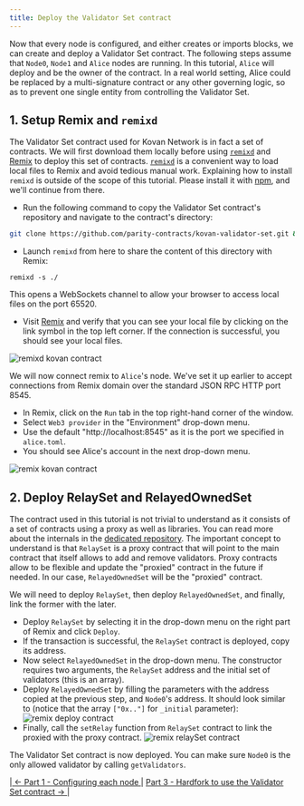 ```yaml
---
title: Deploy the Validator Set contract
---
```


Now that every node is configured, and either creates or imports blocks, we can create and deploy a Validator Set contract. The following steps assume that `Node0`, `Node1` and `Alice` nodes are running.
In this tutorial, `Alice` will deploy and be the owner of the contract. In a real world setting, Alice could be replaced by a multi-signature contract or any other governing logic, so as to prevent one single entity from controlling the Validator Set.

## 1. Setup Remix and `remixd`

The Validator Set contract used for Kovan Network is in fact a set of contracts. We will first download them locally before using [`remixd`](https://github.com/ethereum/remixd) and [Remix](https://remix.ethereum.org) to deploy this set of contracts.
[`remixd`](https://github.com/ethereum/remixd) is a convenient way to load local files to Remix and avoid tedious manual work. Explaining how to install `remixd` is outside of the scope of this tutorial. Please install it with [npm](https://www.npmjs.com/get-npm), and we'll continue from there.

- Run the following command to copy the Validator Set contract's repository and navigate to the contract's directory:
```bash
git clone https://github.com/parity-contracts/kovan-validator-set.git && cd ./kovan-validator-set/contracts
```
- Launch `remixd` from here to share the content of this directory with Remix:
```
remixd -s ./
```
This opens a WebSockets channel to allow your browser to access local files on the port 65520.

- Visit [Remix](https://remix.ethereum.org) and verify that you can see your local file by clicking on the link symbol in the top left corner. If the connection is successful, you should see your local files.

![remixd kovan contract](images/Validator-set-remix-0.jpg)

We will now connect remix to `Alice`'s node. We've set it up earlier to accept connections from Remix domain over the standard JSON RPC HTTP port 8545. 
- In Remix, click on the `Run` tab in the top right-hand corner of the window.
- Select `Web3 provider` in the "Environment" drop-down menu.
- Use the default "http://localhost:8545" as it is the port we specified in `alice.toml`.
- You should see Alice's account in the next drop-down menu.

![remix kovan contract](images/Validator-set-remix-1.jpg)

## 2. Deploy RelaySet and RelayedOwnedSet

The contract used in this tutorial is not trivial to understand as it consists of a set of contracts using a proxy as well as libraries.
You can read more about the internals in the [dedicated repository](https://github.com/parity-contracts/kovan-validator-set). The important concept to understand is that `RelaySet` is a proxy contract that will point to the main contract that itself allows to add and remove validators. Proxy contracts allow to be flexible and update the "proxied" contract in the future if needed. In our case, `RelayedOwnedSet` will be the "proxied" contract.

We will need to deploy `RelaySet`, then deploy `RelayedOwnedSet`, and finally, link the former with the later.

- Deploy `RelaySet` by selecting it in the drop-down menu on the right part of Remix and click `Deploy`.
- If the transaction is successful, the `RelaySet` contract is deployed, copy its address.
- Now select `RelayedOwnedSet` in the drop-down menu. The constructor requires two arguments, the `RelaySet` address and the initial set of validators (this is an array).
- Deploy `RelayedOwnedSet` by filling the parameters with the address copied at the previous step, and `Node0`'s address. It should look similar to (notice that the array `["0x.."]` for `_initial` parameter): 
![remix deploy contract](images/Validator-set-remix-2.jpg)
- Finally, call the `setRelay` function from `RelaySet` contract to link the proxied with the proxy contract.
![remix relaySet contract](images/Validator-set-remix-3.jpg)

The Validator Set contract is now deployed. You can make sure `Node0` is the only allowed validator by calling `getValidators`.

|[ ← Part 1 - Configuring each node ](Validator-Set-Tutorial-1)| [ Part 3 - Hardfork to use the Validator Set contract → ](Validator-Set-Tutorial-3)|